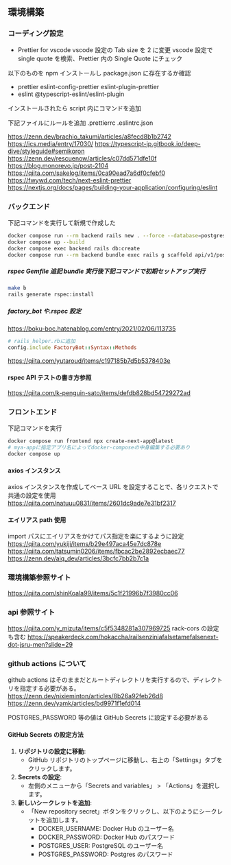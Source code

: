 ## 環境構築

### コーディング設定

- Prettier for vscode
  vscode 設定の Tab size を 2 に変更
  vscode 設定で single quote を検索、Prettier 内の Single Quote にチェック

以下のものを npm インストールし package.json に存在するか確認

- prettier
  eslint-config-prettier
  eslint-plugin-prettier
- eslint
  @typescript-eslint/eslint-plugin

インストールされたら script 内にコマンドを追加

下記ファイルにルールを追加
.prettierrc
.eslintrc.json

https://zenn.dev/brachio_takumi/articles/a8fecd8b1b2742
https://ics.media/entry/17030/
https://typescript-jp.gitbook.io/deep-dive/styleguide#semikoron
https://zenn.dev/rescuenow/articles/c07dd571dfe10f
https://blog.monorevo.jp/post-2104
https://qiita.com/sakelog/items/0ca90ead7a6df0cfebf0
https://fwywd.com/tech/next-eslint-prettier
https://nextjs.org/docs/pages/building-your-application/configuring/eslint

### バックエンド

下記コマンドを実行して新規で作成した

```zsh
docker compose run --rm backend rails new . --force --database=postgresql --api
docker compose up --build
docker compose exec backend rails db:create
docker compose run --rm backend bundle exec rails g scaffold api/v1/post title:string body:text
```

##### rspec Gemfile 追記 bundle 実行後下記コマンドで初期セットアップ実行

```zsh
make b
rails generate rspec:install
```

##### factory_bot や.rspec 設定

https://boku-boc.hatenablog.com/entry/2021/02/06/113735

```ruby
# rails_helper.rbに追加
config.include FactoryBot::Syntax::Methods
```

https://qiita.com/yutaroud/items/c197185b7d5b5378403e

#### rspec API テストの書き方参照

https://qiita.com/k-penguin-sato/items/defdb828bd54729272ad

### フロントエンド

下記コマンドを実行

```zsh
docker compose run frontend npx create-next-app@latest
# mya-appに指定アプリ名によってdocker-composeの中身編集する必要あり
docker compose up
```

#### axios インスタンス

axios インスタンスを作成してベース URL を設定することで、各リクエストで共通の設定を使用
https://qiita.com/natuuu0831/items/2601dc9ade7e31bf2317

#### エイリアス path 使用

import パスにエイリアスをかけてパス指定を楽にするように設定
https://qiita.com/yukiji/items/b29e497aca45e7dc878e
https://qiita.com/tatsumin0206/items/fbcac2be2892ecbaec77
https://zenn.dev/aiq_dev/articles/3bcfc7bb2b7c1a

### 環境構築参照サイト

https://qiita.com/shinKoala99/items/5c1f21996b7f3980cc06

### api 参照サイト

https://qiita.com/y_mizuta/items/c5f5348281a307969725 rack-cors の設定も含む
https://speakerdeck.com/hokaccha/railsenziniafalsetamefalsenext-dot-jsru-men?slide=29

### github actions について

github actions はそのままだとルートディレクトリを実行するので、ディレクトリを指定する必要がある。
https://zenn.dev/nixieminton/articles/8b26a92feb26d8
https://zenn.dev/yamk/articles/bd9971f1efd014

POSTGRES_PASSWORD 等の値は GitHub Secrets に設定する必要がある

#### GitHub Secrets の設定方法

1. **リポジトリの設定に移動**:
   - GitHub リポジトリのトップページに移動し、右上の「Settings」タブをクリックします。
2. **Secrets の設定**:
   - 左側のメニューから「Secrets and variables」 > 「Actions」を選択します。
3. **新しいシークレットを追加**:
   - 「New repository secret」ボタンをクリックし、以下のようにシークレットを追加します。
     - DOCKER_USERNAME: Docker Hub のユーザー名
     - DOCKER_PASSWORD: Docker Hub のパスワード
     - POSTGRES_USER: PostgreSQL のユーザー名
     - POSTGRES_PASSWORD: Postgres のパスワード

